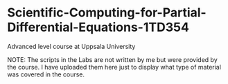 # Scientific-Computing-for-Partial-Differential-Equations-1TD354
Advanced level course at Uppsala University

NOTE:
The scripts in the Labs are not written by me but were provided by the course. I have uploaded them here
just to display what type of material was covered in the course. 
